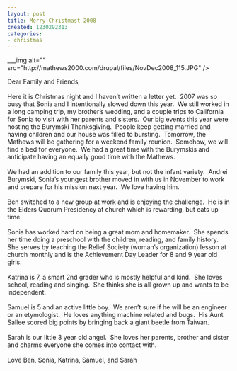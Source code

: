 ```yaml
---
layout: post
title: Merry Christmast 2008
created: 1230292313
categories:
- christmas
---
```

<p>___img alt="" src="http://mathews2000.com/drupal/files/NovDec2008_115.JPG" /></p>
<p>Dear Family and Friends,<br />
<br />
Here it is Christmas night and I haven&rsquo;t written a letter yet.&nbsp; 2007 was so busy that Sonia and I intentionally slowed down this year.&nbsp; We still worked in a long camping trip, my brother&rsquo;s wedding, and a couple trips to California for Sonia to visit with her parents and sisters.&nbsp; Our big events this year were hosting the Burymski Thanksgiving.&nbsp; People keep getting married and having children and our house was filled to bursting.&nbsp; Tomorrow, the Mathews will be gathering for a weekend family reunion.&nbsp; Somehow, we will find a bed for everyone.&nbsp; We had a great time with the Burymskis and anticipate having an equally good time with the Mathews.<br />
<br />
We had an addition to our family this year, but not the infant variety.&nbsp; Andrei Burymski, Sonia&rsquo;s youngest brother moved in with us in November to work and prepare for his mission next year.&nbsp; We love having him.<br />
<br />
Ben switched to a new group at work and is enjoying the challenge.&nbsp; He is in the Elders Quorum Presidency at church which is rewarding, but eats up time.<br />
<br />
Sonia has worked hard on being a great mom and homemaker.&nbsp; She spends her time doing a preschool with the children, reading, and family history.&nbsp; She serves by teaching the Relief Society (woman&rsquo;s organization) lesson at church monthly and is the Achievement Day Leader for 8 and 9 year old girls.<br />
<br />
Katrina is 7, a smart 2nd grader who is mostly helpful and kind.&nbsp; She loves school, reading and singing.&nbsp; She thinks she is all grown up and wants to be independent.<br />
<br />
Samuel is 5 and an active little boy.&nbsp; We aren&rsquo;t sure if he will be an engineer or an etymologist.&nbsp; He loves anything machine related and bugs.&nbsp; His Aunt Sallee scored big points by bringing back a giant beetle from Taiwan.<br />
<br />
Sarah is our little 3 year old angel.&nbsp; She loves her parents, brother and sister and charms everyone she comes into contact with.<br />
<br />
Love Ben, Sonia, Katrina, Samuel, and Sarah</p>
